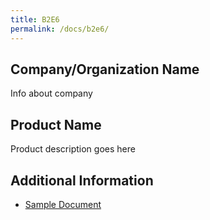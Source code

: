 ```yaml
---
title: B2E6
permalink: /docs/b2e6/
---
```


## Company/Organization Name
Info about company

## Product Name
Product description goes here

## Additional Information
 - [Sample Document](../monday/breakout2/documents/b1p1d1.pdf)